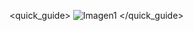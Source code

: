 <quick_guide>
![Imagen1](http://static.energysistem.com/images/manuals/42762/576ba5246bea1.jpg)
</quick_guide>

